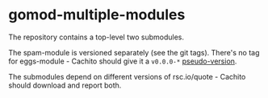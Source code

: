 # gomod-multiple-modules

The repository contains a top-level two submodules.

The spam-module is versioned separately (see the git tags). There's
no tag for eggs-module - Cachito should give it a `v0.0.0-*` [pseudo-version][pseudo-version].

The submodules depend on different versions of rsc.io/quote - Cachito should download
and report both.

[pseudo-version]: https://go.dev/ref/mod#pseudo-versions
